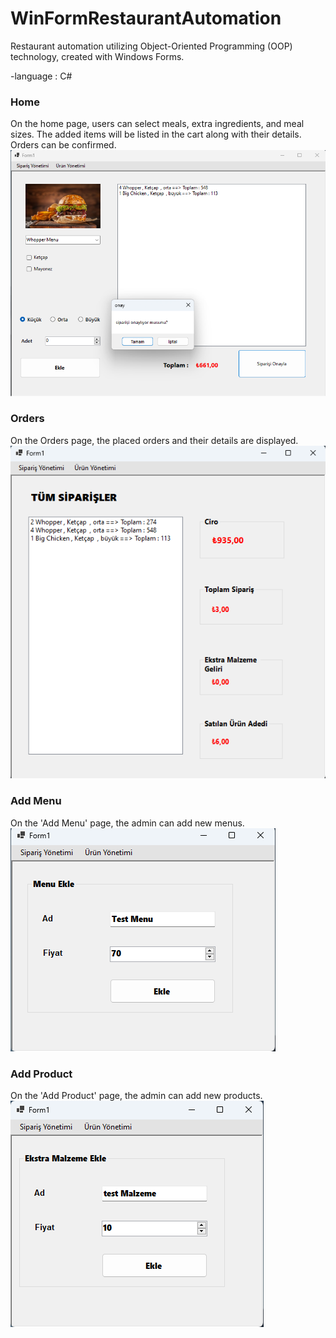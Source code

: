 # WinFormRestaurantAutomation
Restaurant automation utilizing Object-Oriented Programming (OOP) technology, created with Windows Forms.

-language : C#

### Home
On the home page, users can select meals, extra ingredients, and meal sizes. The added items will be listed in the cart along with their details. Orders can be confirmed.
![Home](/Git%20Images/Home.png)

### Orders
On the Orders page, the placed orders and their details are displayed.
![Orders](/Git%20Images/Orders.png)

### Add Menu
On the 'Add Menu' page, the admin can add new menus.
![Orders](/Git%20Images/AddMenu.png)

### Add Product
On the 'Add Product' page, the admin can add new products.
![Orders](/Git%20Images/AddProduct.png)

